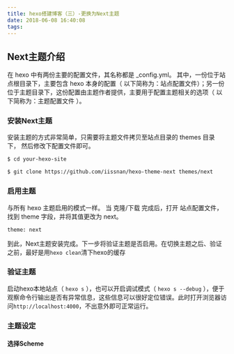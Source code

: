 ```yaml
---
title: hexo搭建博客（三）-更换为Next主题
date: 2018-06-08 16:40:08
tags:
---
```

## Next主题介绍
在 hexo 中有两份主要的配置文件，其名称都是 _config.yml。 其中，一份位于站点根目录下，主要包含 hexo 本身的配置（  以下简称为：站点配置文件）；另一份位于主题目录下，这份配置由主题作者提供，主要用于配置主题相关的选项（ 以下简称为：主题配置文件 ）。

### 安装Next主题
安装主题的方式非常简单，只需要将主题文件拷贝至站点目录的 themes 目录下， 然后修改下配置文件即可。
```bash
$ cd your-hexo-site
```
```bash
$ git clone https://github.com/iissnan/hexo-theme-next themes/next
```

### 启用主题
与所有 hexo 主题启用的模式一样。 当 克隆/下载 完成后，打开 站点配置文件， 找到 theme 字段，并将其值更改为 next。

```theme: next```

到此，Next主题安装完成。下一步将验证主题是否启用。在切换主题之后、验证之前，最好是用```hexo clean```清下hexo的缓存

### 验证主题
启动hexo本地站点（ ```hexo s``` ），也可以开启调试模式（ ```hexo s --debug``` ），便于观察命令行输出是否有异常信息，这些信息可以很好定位错误。此时打开浏览器访问```http://localhost:4000```，不出意外即可正常运行。

### 主题设定
#### 选择Scheme






